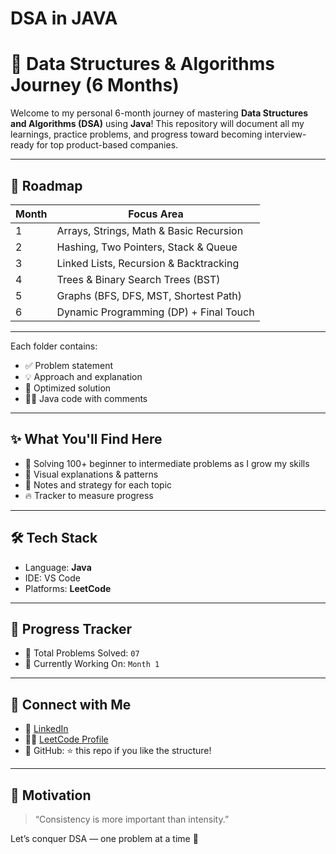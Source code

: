 # DSA in JAVA

# 🚀 Data Structures & Algorithms Journey (6 Months)

Welcome to my personal 6-month journey of mastering **Data Structures and Algorithms (DSA)** using **Java**! This repository will document all my learnings, practice problems, and progress toward becoming interview-ready for top product-based companies.

---

## 📅 Roadmap

| Month | Focus Area |
|-------|-------------|
| 1     | Arrays, Strings, Math & Basic Recursion |
| 2     | Hashing, Two Pointers, Stack & Queue |
| 3     | Linked Lists, Recursion & Backtracking |
| 4     | Trees & Binary Search Trees (BST) |
| 5     | Graphs (BFS, DFS, MST, Shortest Path) |
| 6     | Dynamic Programming (DP) + Final Touch |

---

Each folder contains:
- ✅ Problem statement
- 💡 Approach and explanation
- 🧠 Optimized solution
- 👨‍💻 Java code with comments

---

## ✨ What You'll Find Here

- 🚀 Solving 100+ beginner to intermediate problems as I grow my skills
- 🧠 Visual explanations & patterns
- 💬 Notes and strategy for each topic
- 🔥 Tracker to measure progress

---

## 🛠 Tech Stack

- Language: **Java**
- IDE: VS Code
- Platforms: **LeetCode**

---

## 🧭 Progress Tracker

- 🔹 Total Problems Solved: `07`
- 🔹 Currently Working On: `Month 1`


---

## 📌 Connect with Me

- 💼 [LinkedIn](https://www.linkedin.com/in/sagarrbhor/)
- 🧑‍💻 [LeetCode Profile](https://leetcode.com/u/Sagarr_Bhor/)
- 🌟 GitHub: ⭐ this repo if you like the structure!

---

## 💬 Motivation

> “Consistency is more important than intensity.”

Let’s conquer DSA — one problem at a time 💪
